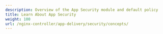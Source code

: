 ```yaml
---
description: Overview of the App Security module and default policy
title: Learn About App Security
weight: 100
url: /nginx-controller/app-delivery/security/concepts/
---
```


